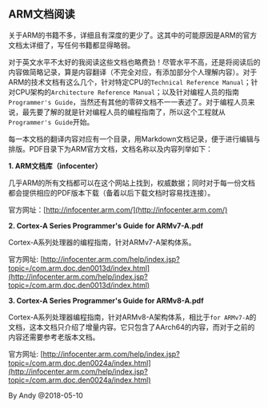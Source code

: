 ## ARM文档阅读

关于ARM的书籍不多，详细且有深度的更少了。这其中的可能原因是ARM的官方文档太详细了，写任何书籍都显得略弱。

对于英文水平不太好的我阅读这些文档也略费劲！尽管水平不高，还是将阅读后的内容做简略记录，算是内容翻译（不完全对应，有添加部分个人理解内容）。对于ARM的技术文档有这么几个，针对特定CPU的`Technical Reference Manual`；针对CPU架构的`Architecture Reference Manual`；以及针对编程人员的指南`Programmer's Guide`，当然还有其他的零碎文档不一一表述了。对于编程人员来说，最先要了解的就是针对编程人员的编程指南了，所以这个工程就从`Programmer's Guide`开始。

每一本文档的翻译内容对应有一个目录，用Markdown文档记录，便于进行编辑与排版。PDF目录下为ARM官方文档，文档名称以及内容列举如下：

**1. ARM文档库（infocenter）**

几乎ARM的所有文档都可以在这个网站上找到，权威数据；同时对于每一份文档都会提供相应的PDF版本下载（备着以后下载文档时容易找连接）。

官方网址：[http://infocenter.arm.com/](http://infocenter.arm.com/)

**2. Cortex-A Series Programmer's Guide for ARMv7-A.pdf**

Cortex-A系列处理器的编程指南，针对ARMv7-A架构体系。

官方网址: [http://infocenter.arm.com/help/index.jsp?topic=/com.arm.doc.den0013d/index.html](http://infocenter.arm.com/help/index.jsp?topic=/com.arm.doc.den0013d/index.html)

**3. Cortex-A Series Programmer's Guide for ARMv8-A.pdf**

Cortex-A系列处理器编程指南，针对ARMv8-A架构体系，相比于`for ARMv7-A`的文档，这本文档只介绍了增量内容。它只包含了AArch64的内容，而对于之前的内容还需要参考老版本文档。

官方网址: [http://infocenter.arm.com/help/index.jsp?topic=/com.arm.doc.den0024a/index.html](http://infocenter.arm.com/help/index.jsp?topic=/com.arm.doc.den0024a/index.html)

By Andy @2018-05-10